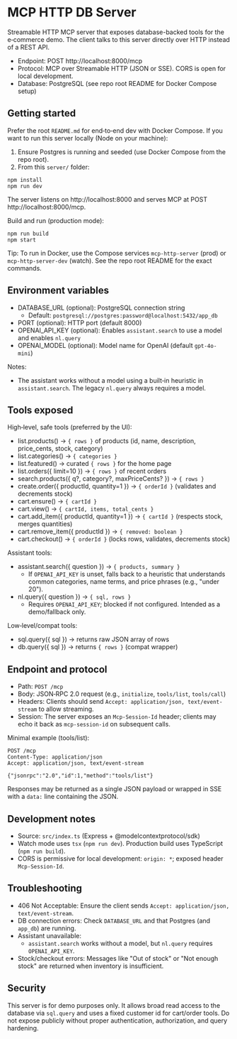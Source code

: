 # MCP HTTP DB Server

Streamable HTTP MCP server that exposes database-backed tools for the e‑commerce demo. The client talks to this server directly over HTTP instead of a REST API.

- Endpoint: POST http://localhost:8000/mcp
- Protocol: MCP over Streamable HTTP (JSON or SSE). CORS is open for local development.
- Database: PostgreSQL (see repo root README for Docker Compose setup)

## Getting started

Prefer the root `README.md` for end‑to‑end dev with Docker Compose. If you want to run this server locally (Node on your machine):

1) Ensure Postgres is running and seeded (use Docker Compose from the repo root).
2) From this `server/` folder:

```
npm install
npm run dev
```

The server listens on http://localhost:8000 and serves MCP at POST http://localhost:8000/mcp.

Build and run (production mode):

```
npm run build
npm start
```

Tip: To run in Docker, use the Compose services `mcp-http-server` (prod) or `mcp-http-server-dev` (watch). See the repo root README for the exact commands.

## Environment variables

- DATABASE_URL (optional): PostgreSQL connection string
  - Default: `postgresql://postgres:password@localhost:5432/app_db`
- PORT (optional): HTTP port (default 8000)
- OPENAI_API_KEY (optional): Enables `assistant.search` to use a model and enables `nl.query`
- OPENAI_MODEL (optional): Model name for OpenAI (default `gpt-4o-mini`)

Notes:
- The assistant works without a model using a built‑in heuristic in `assistant.search`. The legacy `nl.query` always requires a model.

## Tools exposed

High‑level, safe tools (preferred by the UI):
- list.products() → `{ rows }` of products (id, name, description, price_cents, stock, category)
- list.categories() → `{ categories }`
- list.featured() → curated `{ rows }` for the home page
- list.orders({ limit=10 }) → `{ rows }` of recent orders
- search.products({ q?, category?, maxPriceCents? }) → `{ rows }`
- create.order({ productId, quantity=1 }) → `{ orderId }` (validates and decrements stock)
- cart.ensure() → `{ cartId }`
- cart.view() → `{ cartId, items, total_cents }`
- cart.add_item({ productId, quantity=1 }) → `{ cartId }` (respects stock, merges quantities)
- cart.remove_item({ productId }) → `{ removed: boolean }`
- cart.checkout() → `{ orderId }` (locks rows, validates, decrements stock)

Assistant tools:
- assistant.search({ question }) → `{ products, summary }`
  - If `OPENAI_API_KEY` is unset, falls back to a heuristic that understands common categories, name terms, and price phrases (e.g., "under 20").
- nl.query({ question }) → `{ sql, rows }`
  - Requires `OPENAI_API_KEY`; blocked if not configured. Intended as a demo/fallback only.

Low‑level/compat tools:
- sql.query({ sql }) → returns raw JSON array of rows
- db.query({ sql }) → returns `{ rows }` (compat wrapper)

## Endpoint and protocol

- Path: `POST /mcp`
- Body: JSON‑RPC 2.0 request (e.g., `initialize`, `tools/list`, `tools/call`)
- Headers: Clients should send `Accept: application/json, text/event-stream` to allow streaming.
- Session: The server exposes an `Mcp-Session-Id` header; clients may echo it back as `mcp-session-id` on subsequent calls.

Minimal example (tools/list):

```
POST /mcp
Content-Type: application/json
Accept: application/json, text/event-stream

{"jsonrpc":"2.0","id":1,"method":"tools/list"}
```

Responses may be returned as a single JSON payload or wrapped in SSE with a `data:` line containing the JSON.

## Development notes

- Source: `src/index.ts` (Express + @modelcontextprotocol/sdk)
- Watch mode uses `tsx` (`npm run dev`). Production build uses TypeScript (`npm run build`).
- CORS is permissive for local development: `origin: *`; exposed header `Mcp-Session-Id`.

## Troubleshooting

- 406 Not Acceptable: Ensure the client sends `Accept: application/json, text/event-stream`.
- DB connection errors: Check `DATABASE_URL` and that Postgres (and `app_db`) are running.
- Assistant unavailable:
  - `assistant.search` works without a model, but `nl.query` requires `OPENAI_API_KEY`.
- Stock/checkout errors: Messages like "Out of stock" or "Not enough stock" are returned when inventory is insufficient.

## Security

This server is for demo purposes only. It allows broad read access to the database via `sql.query` and uses a fixed customer id for cart/order tools. Do not expose publicly without proper authentication, authorization, and query hardening.